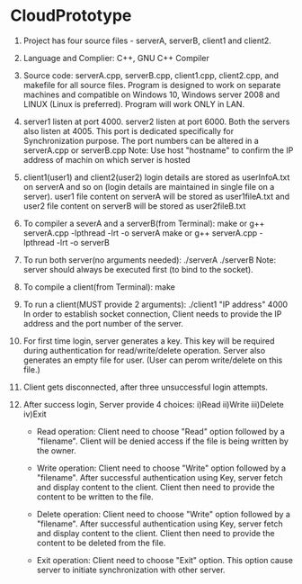 # CloudPrototype

1. Project has four source files - serverA, serverB, client1 and client2.

2. Language and Complier: 
C++, GNU C++ Compiler

3. Source code:
serverA.cpp, serverB.cpp, client1.cpp, client2.cpp, and makefile for all source files.
Program is designed to work on separate machines and compatible on Windows 10, Windows server 2008 and LINUX (Linux is preferred).
Program will work ONLY in LAN.

4. server1 listen at port 4000.
server2 listen at port 6000.
Both the servers also listen at 4005. This port is dedicated specifically for Synchronization purpose.
The port numbers can be altered in a serverA.cpp or serverB.cpp
Note: Use host "hostname" to confirm the IP address of machin on which server is hosted

5. client1(user1) and client2(user2) login details are stored as userInfoA.txt on serverA and so on (login details are maintained in single file on a server).
user1 file content on serverA will be stored as user1fileA.txt and user2 file content on serverB will be stored as user2fileB.txt

6. To compiler a severA and a serverB(from Terminal): 
make or g++ serverA.cpp -lpthread -lrt -o serverA
make or g++ serverA.cpp -lpthread -lrt -o serverB

7. To run both server(no arguments needed):
./serverA
./serverB
Note: server should always be executed first (to bind to the socket).

8. To compile a client(from Terminal):
make

9. To run a client(MUST provide 2 arguments):
./client1 "IP address" 4000
In order to establish socket connection, Client needs to provide the IP address and the port number of the server.

10. For first time login, server generates a key. This key will be required during authentication for read/write/delete operation. Server also generates an empty file for user.
(User can perom write/delete on this file.)

11. Client gets disconnected, after three unsuccessful login attempts.

11. After success login, Server provide 4 choices: i)Read ii)Write iii)Delete iv)Exit
	- Read operation: Client need to choose "Read" option followed by a "filename".
	  Client will be denied access if the file is being written by the owner.
	
	- Write operation: Client need to choose "Write" option followed by a "filename".
	  After successful authentication using Key, server fetch and display content to the client.
	  Client then need to provide the content to be written to the file.
	  
	- Delete operation: Client need to choose "Write" option followed by a "filename".
	  After successful authentication using Key,  server fetch and display content to the client.
	  Client then need to provide the content to be deleted from the file.

	- Exit operation: Client need to choose "Exit" option.
	  This option cause server to initiate synchronization with other server.





